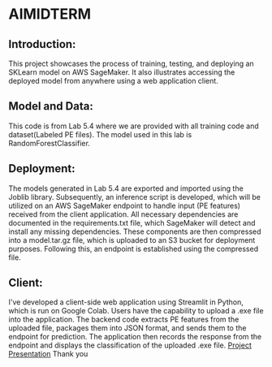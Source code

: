 # AIMIDTERM

## Introduction:
This project showcases the process of training, testing, and deploying an SKLearn model on AWS SageMaker. It also illustrates accessing the deployed model from anywhere using a web application client.

## Model and Data:
This code is from Lab 5.4 where we are provided with all training code and dataset(Labeled PE files). The model used in this lab is RandomForestClassifier.

## Deployment:
The models generated in Lab 5.4 are exported and imported using the Joblib library. Subsequently, an inference script is developed, which will be utilized on an AWS SageMaker endpoint to handle input (PE features) received from the client application. All necessary dependencies are documented in the requirements.txt file, which SageMaker will detect and install any missing dependencies. These components are then compressed into a model.tar.gz file, which is uploaded to an S3 bucket for deployment purposes. Following this, an endpoint is established using the compressed file.

## Client:
I've developed a client-side web application using Streamlit in Python, which is run on Google Colab. Users have the capability to upload a .exe file into the application. The backend code extracts PE features from the uploaded file, packages them into JSON format, and sends them to the endpoint for prediction. The application then records the response from the endpoint and displays the classification of the uploaded .exe file.
[Project Presentation](https://www.youtube.com/watch?v=DQnNUEE5Yb4)
Thank you
